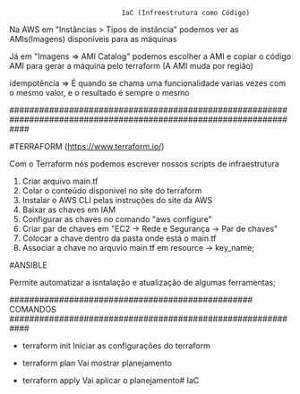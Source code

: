                                 IaC (Infreestrutura como Código)

Na AWS em "Instâncias > Tipos de instância" podemos ver as AMIs(Imagens) disponíveis para as máquinas 

Já em "Imagens => AMI Catalog" podemos escolher a AMI e copiar o código AMI para gerar a máquina pelo terraform (A AMI muda por região)

idempotência => É quando se chama uma funcionalidade varias vezes com o mesmo valor, e o resultado é sempre o mesmo

####################################################################################################################

#TERRAFORM (https://www.terraform.io/)
 
 Com o Terraform nós podemos escrever nossos scripts de infraestrutura

 1. Criar arquivo main.tf
 2. Colar o conteúdo disponivel no site do terraform
 3. Instalar o AWS CLI pelas instruções do site da AWS
 4. Baixar as chaves em IAM
 5. Configurar as chaves no comando "aws configure"
 6. Criar par de chaves em "EC2 -> Rede e Segurança -> Par de chaves"
 7. Colocar a chave dentro da pasta onde está o main.tf
 8. Associar a chave no arquvio main.tf em resource -> key_name;

#ANSIBLE
 
 Permite automatizar a isntalação e atualização de algumas ferramentas;

################################################# COMANDOS ############################################################

- terraform init
    Iniciar as configurações do terraform

- terraform plan
    Vai mostrar planejamento

- terraform apply
    Vai aplicar o planejamento# IaC

